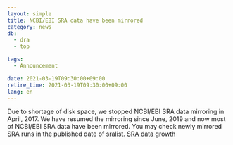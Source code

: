 ```yaml
---
layout: simple
title: NCBI/EBI SRA data have been mirrored
category: news
db:
  - dra
  - top

tags:
  - Announcement

date: 2021-03-19T09:30:00+09:00
retire_time: 2021-03-19T09:30:00+09:00
lang: en
---
```


Due to shortage of disk space, we stopped NCBI/EBI SRA data mirroring in April, 2017. We have resumed the mirroring since June, 2019 and now most of NCBI/EBI SRA data have been mirrored. You may check newly mirrored SRA runs in the published date of [sralist](https://ddbj.nig.ac.jp/public/ddbj_database/dra/meta/list/). [SRA data growth](/statistics/index-e.html#dra-release)

